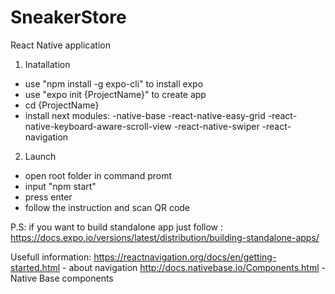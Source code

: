 # SneakerStore
React Native application

1) Inatallation
  - use "npm install -g expo-cli" to install expo
  - use "expo init {ProjectName}" to create app
  - cd {ProjectName}
  - install next modules:
    -native-base
    -react-native-easy-grid
    -react-native-keyboard-aware-scroll-view
    -react-native-swiper
    -react-navigation
2) Launch
  - open root folder in command promt
  - input "npm start"
  - press enter
  - follow the instruction and scan QR code
  
P.S: if you want to build standalone app just follow :
  https://docs.expo.io/versions/latest/distribution/building-standalone-apps/
  
Usefull information:
  https://reactnavigation.org/docs/en/getting-started.html - about navigation
  http://docs.nativebase.io/Components.html - Native Base components
